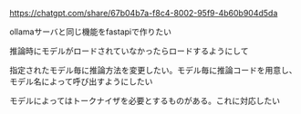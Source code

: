
https://chatgpt.com/share/67b04b7a-f8c4-8002-95f9-4b60b904d5da

ollamaサーバと同じ機能をfastapiで作りたい

推論時にモデルがロードされていなかったらロードするようにして

指定されたモデル毎に推論方法を変更したい。モデル毎に推論コードを用意し、モデル名によって呼び出すようにしたい

モデルによってはトークナイザを必要とするものがある。これに対応したい